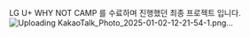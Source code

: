 LG U+ WHY NOT CAMP 를 수료하며
진행했던 최종 프로젝트 입니다.
![Uploading KakaoTalk_Photo_2025-01-02-12-21-54-1.png…]()
